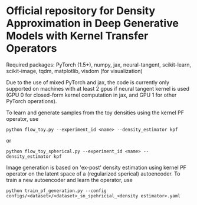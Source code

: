 # Official repository for Density Approximation in Deep Generative Models with Kernel Transfer Operators
Required packages: PyTorch (1.5+), numpy, jax, neural-tangent, scikit-learn, scikit-image, tqdm, matplotlib, visdom (for visualization)

Due to the use of mixed PyTorch and jax, the code is currently only supported on machines with at least 2 gpus if neural tangent kernel is used (GPU 0 for closed-form kernel computation in jax, and GPU 1 for other PyTorch operations). 

To learn and generate samples from the toy densities using the kernel PF operator, use
```
python flow_toy.py --experiment_id <name> --density_estimator kpf
```
or
```
python flow_toy_spherical.py --experiment_id <name> --density_estimator kpf
```

Image generation is based on 'ex-post' density estimation using kernel PF operator on the latent space of a (regularized sperical) autoencoder. To train a new autoencoder and learn the operator, use
```
python train_pf_generation.py --config configs/<dataset>/<dataset>_sn_spehricial_<density estimator>.yaml
```
